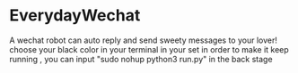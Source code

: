 # EverydayWechat
A wechat robot can auto reply and send sweety messages to your lover!
choose your black color in your terminal in your set
in order to make it keep running , you can input "sudo nohup python3 run.py" in the back stage
